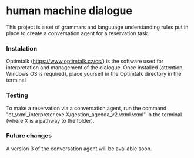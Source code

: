 # human machine dialogue

This project is a set of grammars and languuage understanding rules put in place to create a conversation agent for a reservation task.

### Instalation 
Optimtalk (https://www.optimtalk.cz/cs/) is the software used for interpretation and management of the dialogue.
Once installed (attention, Windows OS is required), place yourself in the Optimtalk directory in the terminal

### Testing 
To make a reservation via a conversation agent, run the command "ot_vxml_interpreter.exe X/gestion_agenda_v2.vxml.vxml" in the terminal (where X is a pathway to the folder). 


### Future changes 
A version 3 of the conversation agent will be available soon.
